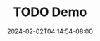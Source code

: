 ---
date: 2024-02-02T04:14:54-08:00
draft: true
params:
  author: John Smith
title: "TODO Demo"
weight: 10
summary: 'summary'
categories: ["Open-Source", "Blowfish"]
---